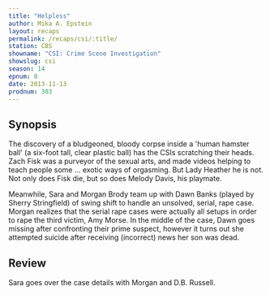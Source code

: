 ```yaml
---
title: "Helpless"
author: Mika A. Epstein
layout: recaps
permalink: /recaps/csi/:title/
station: CBS
showname: "CSI: Crime Scene Investigation"
showslug: csi
season: 14
epnum: 8
date: 2013-11-13
prodnum: 303
---
```


## Synopsis

The discovery of a bludgeoned, bloody corpse inside a 'human hamster ball' (a six-foot tall, clear plastic ball) has the CSIs scratching their heads. Zach Fisk was a purveyor of the sexual arts, and made videos helping to teach people some ... exotic ways of orgasming. But Lady Heather he is not. Not only does Fisk die, but so does Melody Davis, his playmate.

Meanwhile, Sara and Morgan Brody team up with Dawn Banks (played by Sherry Stringfield) of swing shift to handle an unsolved, serial, rape case. Morgan realizes that the serial rape cases were actually all setups in order to rape the third victim, Amy Morse. In the middle of the case, Dawn goes missing after confronting their prime suspect, however it turns out she attempted suicide after receiving (incorrect) news her son was dead.

## Review

Sara goes over the case details with Morgan and D.B. Russell.
